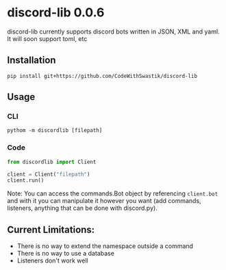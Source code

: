 # discord-lib 0.0.6

discord-lib currently supports discord bots written in JSON, XML and yaml. It will soon support toml, etc

## Installation

```
pip install git+https://github.com/CodeWithSwastik/discord-lib
```

## Usage

### CLI

```
pythom -m discordlib [filepath]
```

### Code

```python
from discordlib import Client

client = Client("filepath")
client.run()
```

Note:
You can access the commands.Bot object by referencing `client.bot` and with it you can manipulate it however you want (add commands, listeners, anything that can be done with discord.py).

## Current Limitations:

- There is no way to extend the namespace outside a command
- There is no way to use a database
- Listeners don't work well
